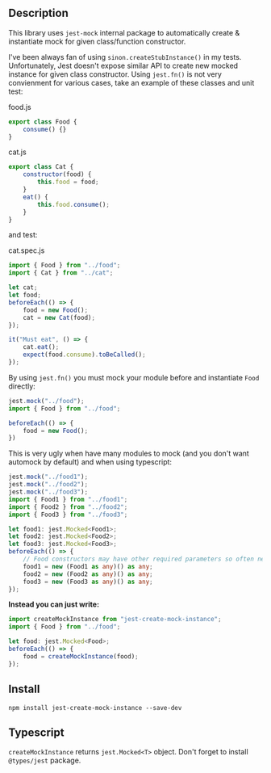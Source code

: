 ## Description

This library uses ```jest-mock``` internal package to automatically create & instantiate mock for given class/function constructor.

I've been always fan of using ```sinon.createStubInstance()``` in my tests. Unfortunately, Jest doesn't expose similar API to create new mocked instance for given class constructor. Using ```jest.fn()``` is not very convienment for various cases, take an example of these classes and unit test:


food.js
```js
export class Food {
    consume() {}
}

```

cat.js
```js
export class Cat {
    constructor(food) {
        this.food = food;
    }
    eat() {
        this.food.consume();
    }
}
```

and test:

cat.spec.js
```js
import { Food } from "../food";
import { Cat } from "../cat";

let cat;
let food;
beforeEach(() => {
    food = new Food();
    cat = new Cat(food);
});

it("Must eat", () => {
    cat.eat();
    expect(food.consume).toBeCalled();
});
```

By using ```jest.fn()``` you must mock your module before and instantiate ```Food``` directly:

```js
jest.mock("../food");
import { Food } from "../food";

beforeEach(() => {
    food = new Food();
})
```

This is very ugly when have many modules to mock (and you don't want automock by default) and when using typescript:

```ts
jest.mock("../food1");
jest.mock("../food2");
jest.mock("../food3");
import { Food1 } from "../food1";
import { Food2 } from "../food2";
import { Food3 } from "../food3";

let food1: jest.Mocked<Food1>;
let food2: jest.Mocked<Food2>;
let food3: jest.Mocked<Food3>;
beforeEach(() => {
    // Food constructors may have other required parameters so often necessary cast them to any
    food1 = new (Food1 as any)() as any;
    food2 = new (Food2 as any)() as any;
    food3 = new (Food3 as any)() as any;
});
```

**Instead you can just write:**

```ts
import createMockInstance from "jest-create-mock-instance";
import { Food } from "../food";

let food: jest.Mocked<Food>;
beforeEach(() => {
    food = createMockInstance(food);
});
```


## Install

```npm install jest-create-mock-instance --save-dev```

## Typescript

```createMockInstance``` returns ```jest.Mocked<T>``` object. Don't forget to install ```@types/jest``` package.